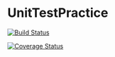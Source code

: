 # UnitTestPractice

[![Build Status](https://travis-ci.org/AustinPope/UnitTestPractice.svg?branch=master)](https://travis-ci.org/AustinPope/UnitTestPractice)

[![Coverage Status](https://coveralls.io/repos/github/AustinPope/UnitTestPractice/badge.svg?branch=master)](https://coveralls.io/github/AustinPope/UnitTestPractice?branch=master)
